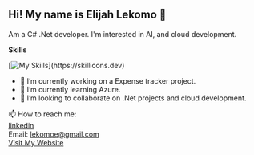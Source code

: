 ## Hi! My name is Elijah Lekomo 👋  
Am a C# .Net developer. I'm interested in AI, and cloud development.    

   
 __Skills__    
 
 [![My Skills](https://skillicons.dev/icons?i=cs,dotnet,cpp,js,html,css,react,angular,bootstrap,git,github,)](https://skillicons.dev)

- 🔭 I’m currently working on a Expense tracker project.
- 🌱 I’m currently learning Azure.
- 👯 I’m looking to collaborate on .Net projects and cloud development.

📫 How to reach me:   
[linkedin](https://www.linkedin.com/in/lekomo-elijah/)   
Email: lekomoe@gmail.com   
[Visit My Website](https://elijahlekomo.netlify.app)

